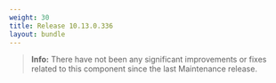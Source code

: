 ```yaml
---
weight: 30
title: Release 10.13.0.336
layout: bundle
---
```


<!--10.13.0.322-10.13.0.336-->

>**Info:** There have not been any significant improvements or fixes related to this component since the last Maintenance release.
